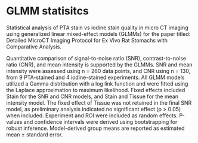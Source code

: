 # GLMM statisitcs

Statistical analysis of PTA stain vs iodine stain quality in micro CT imaging using generalized linear mixed-effect models (GLMMs) for the paper titled: Detailed MicroCT Imaging Protocol for Ex Vivo Rat Stomachs with Comparative Analysis.

Quantitative comparison of signal-to-noise ratio (SNR), contrast-to-noise ratio (CNR), and mean intensity is supported by the GLMMs. SNR and mean intensity were assessed using n = 260 data points, and CNR using n = 130, from 9 PTA-stained and 4 iodine-stained experiments. All GLMM models utilized a Gamma distribution with a log link function and were fitted using the Laplace approximation to maximum likelihood. Fixed effects included Stain for the SNR and CNR models, and Stain and Tissue for the mean intensity model. The fixed effect of Tissue was not retained in the final SNR model, as preliminary analysis
indicated no significant effect (p > 0.05) when included. Experiment and ROI were included as random effects. P-values and confidence intervals were derived using bootstrapping for robust inference. Model-derived group means are reported as estimated mean ± standard error.
